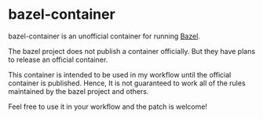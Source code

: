 # bazel-container

bazel-container is an unofficial container for running [Bazel](https://bazel.build).

The bazel project does not publish a container officially.
But they have plans to release an official container.

This container is intended to be used in my workflow until the official container is published.
Hence, It is not guaranteed to work all of the rules maintained by the bazel project and others.

Feel free to use it in your workflow and the patch is welcome!